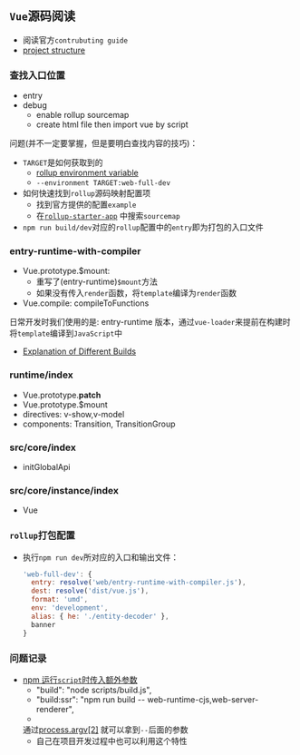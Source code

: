 ## `Vue`源码阅读

* 阅读官方`contrubuting guide`
* [project structure](https://github.com/vuejs/vue/blob/dev/.github/CONTRIBUTING.md#project-structure)

### 查找入口位置

* entry
* debug
  * enable rollup sourcemap
  * create html file then import vue by script

问题(并不一定要掌握，但是要明白查找内容的技巧)：

* `TARGET`是如何获取到的
  * [rollup environment variable](https://rollupjs.org/guide/en/#--environment-values)
  * `--environment TARGET:web-full-dev`
* 如何快速找到`rollup`源码映射配置项
  * 找到官方提供的配置`example`
  * 在[`rollup-starter-app`](https://github.com/rollup/rollup-starter-app) 中搜索`sourcemap`
* `npm run build/dev`对应的`rollup`配置中的`entry`即为打包的入口文件

### entry-runtime-with-compiler

* Vue.prototype.$mount:
  * 重写了(entry-runtime)`$mount`方法
  * 如果没有传入`render`函数，将`template`编译为`render`函数
* Vue.compile: compileToFunctions

日常开发时我们使用的是: entry-runtime 版本，通过`vue-loader`来提前在构建时将`template`编译到`JavaScript`中

* [Explanation of Different Builds](https://vuejs.org/v2/guide/installation.html#Explanation-of-Different-Builds)

### runtime/index

* Vue.prototype.__patch__
* Vue.prototype.$mount
* directives: v-show,v-model
* components: Transition, TransitionGroup

### src/core/index

* initGlobalApi

### src/core/instance/index

* Vue

### `rollup`打包配置

* 执行`npm run dev`所对应的入口和输出文件：
  ```js
  'web-full-dev': {
    entry: resolve('web/entry-runtime-with-compiler.js'),
    dest: resolve('dist/vue.js'),
    format: 'umd',
    env: 'development',
    alias: { he: './entity-decoder' },
    banner
  }
  ```

### 问题记录

* [npm 运行`script`时传入额外参数](https://docs.npmjs.com/cli/v6/commands/npm-run-script)
  * "build": "node scripts/build.js",
  * "build:ssr": "npm run build -- web-runtime-cjs,web-server-renderer",
  *
  通过[process.argv[2]](https://github.com/vuejs/vue/blob/4f81b5db9ab553ca0abe0706ac55ceb861344330/scripts/build.js#L14-L24)
  就可以拿到`--`后面的参数
  * 自己在项目开发过程中也可以利用这个特性
